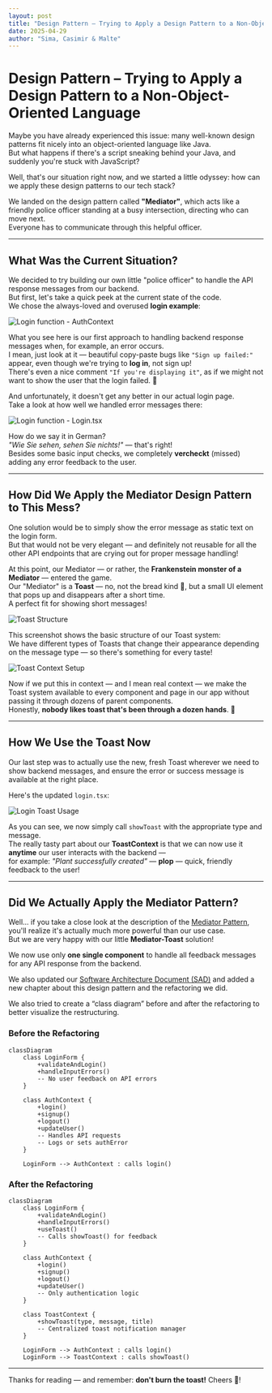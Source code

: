 ```yaml
---
layout: post
title: "Design Pattern – Trying to Apply a Design Pattern to a Non-Object-Oriented Language"
date: 2025-04-29
author: "Sima, Casimir & Malte"
---
```


# Design Pattern – Trying to Apply a Design Pattern to a Non-Object-Oriented Language

Maybe you have already experienced this issue: many well-known design patterns fit nicely into an object-oriented language like Java.  
But what happens if there's a script sneaking behind your Java, and suddenly you're stuck with JavaScript?

Well, that's our situation right now, and we started a little odyssey: how can we apply these design patterns to our tech stack?

We landed on the design pattern called **"Mediator"**, which acts like a friendly police officer standing at a busy intersection, directing who can move next.  
Everyone has to communicate through this helpful officer.

---

## What Was the Current Situation?

We decided to try building our own little "police officer" to handle the API response messages from our backend.  
But first, let's take a quick peek at the current state of the code.  
We chose the always-loved and overused **login example**:

![Login function - AuthContext](/gardeningApp/assets/screenshots/designPattern-before-error-handling03.png)

What you see here is our first approach to handling backend response messages when, for example, an error occurs.  
I mean, just look at it — beautiful copy-paste bugs like `"Sign up failed:"` appear, even though we're trying to **log in**, not sign up!  
There's even a nice comment `"If you're displaying it"`, as if we might not want to show the user that the login failed. 🙈

And unfortunately, it doesn't get any better in our actual login page.  
Take a look at how well we handled error messages there:

![Login function - Login.tsx](/gardeningApp/assets/screenshots/designPattern-before-error-handling02.png)

How do we say it in German?  
*"Wie Sie sehen, sehen Sie nichts!"* — that's right!  
Besides some basic input checks, we completely **vercheckt** (missed) adding any error feedback to the user.

---

## How Did We Apply the Mediator Design Pattern to This Mess?

One solution would be to simply show the error message as static text on the login form.  
But that would not be very elegant — and definitely not reusable for all the other API endpoints that are crying out for proper message handling!

At this point, our Mediator — or rather, the **Frankenstein monster of a Mediator** — entered the game.  
Our "Mediator" is a **Toast** — no, not the bread kind 🍞, but a small UI element that pops up and disappears after a short time.  
A perfect fit for showing short messages!

![Toast Structure](/gardeningApp/assets/screenshots/designPattern-before-error-handling-refactor05.png)

This screenshot shows the basic structure of our Toast system:  
We have different types of Toasts that change their appearance depending on the message type — so there's something for every taste!

![Toast Context Setup](/gardeningApp/assets/screenshots/designPattern-before-error-handling-refactor04.png)

Now if we put this in context — and I mean real context — we make the Toast system available to every component and page in our app without passing it through dozens of parent components.  
Honestly, **nobody likes toast that's been through a dozen hands**. 🥴

---

## How We Use the Toast Now

Our last step was to actually use the new, fresh Toast wherever we need to show backend messages, and ensure the error or success message is available at the right place.

Here's the updated `login.tsx`:

![Login Toast Usage](/gardeningApp/assets/screenshots/designPattern-before-error-handling-refactor01.png)

As you can see, we now simply call `showToast` with the appropriate type and message.  
The really tasty part about our **ToastContext** is that we can now use it **anytime** our user interacts with the backend —  
for example: *"Plant successfully created"* — **plop** — quick, friendly feedback to the user!

---

## Did We Actually Apply the Mediator Pattern?

Well... if you take a close look at the description of the [Mediator Pattern](https://refactoring.guru/design-patterns/mediator), you'll realize it's actually much more powerful than our use case.  
But we are very happy with our little **Mediator-Toast** solution!

We now use only **one single component** to handle all feedback messages for any API response from the backend.

We also updated our [Software Architecture Document (SAD)](https://github.com/DHBW-Malte/gardeningApp/blob/main/green-fingers/docs/SoftwareArchitectureDocument.md) and added a new chapter about this design pattern and the refactoring we did.

We also tried to create a “class diagram” before and after the refactoring to better visualize the restructuring.

### Before the Refactoring
```mermaid
classDiagram
    class LoginForm {
        +validateAndLogin()
        +handleInputErrors()
        -- No user feedback on API errors
    }

    class AuthContext {
        +login()
        +signup()
        +logout()
        +updateUser()
        -- Handles API requests
        -- Logs or sets authError
    }

    LoginForm --> AuthContext : calls login()
```

### After the Refactoring
```mermaid
classDiagram
    class LoginForm {
        +validateAndLogin()
        +handleInputErrors()
        +useToast()
        -- Calls showToast() for feedback
    }

    class AuthContext {
        +login()
        +signup()
        +logout()
        +updateUser()
        -- Only authentication logic
    }

    class ToastContext {
        +showToast(type, message, title)
        -- Centralized toast notification manager
    }

    LoginForm --> AuthContext : calls login()
    LoginForm --> ToastContext : calls showToast()
```

---

Thanks for reading — and remember: **don't burn the toast!** Cheers 🥂!
